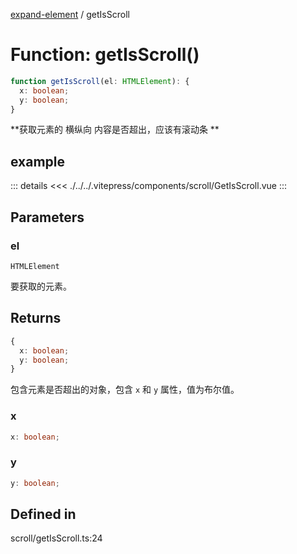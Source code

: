[expand-element](../globals.md) / getIsScroll

# Function: getIsScroll()

```ts
function getIsScroll(el: HTMLElement): {
  x: boolean;
  y: boolean;
}
```

**获取元素的 横纵向 内容是否超出，应该有滚动条 **

<Badge type="tip" text="version: v0.0.4+" />

<script setup>
  import GetIsScroll from './../../.vitepress/components/scroll/GetIsScroll.vue'
</script>

## example

<GetIsScroll></GetIsScroll>

::: details
<<< ./../../.vitepress/components/scroll/GetIsScroll.vue
:::

## Parameters

### el

`HTMLElement`

要获取的元素。

## Returns

```ts
{
  x: boolean;
  y: boolean;
}
```

包含元素是否超出的对象，包含 `x` 和 `y` 属性，值为布尔值。

### x

```ts
x: boolean;
```

### y

```ts
y: boolean;
```

## Defined in

scroll/getIsScroll.ts:24
